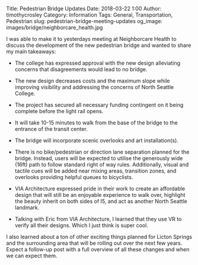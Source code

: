 Title: Pedestrian Bridge Updates
Date: 2018-03-22 1:00
Author: timothycrosley
Category: Information
Tags: General, Transportation, Pedestrian
slug: pedestrian-bridge-meeting-updates
og_image: images/bridge/neighborcare_health.jpg

I was able to make it to yesterdays meeting at Neighborcare Health to discuss the development of the new pedestrian bridge and wanted to share my main takeaways:

- The college has expressed approval with the new design alleviating concerns that disagreements would lead to no bridge.

- The new design decreases costs and the maximum slope while improving visibility and addressing the concerns of North Seattle College.

- The project has secured all necessary funding contingent on it being complete before the light rail opens.

- It will take 10-15 minutes to walk from the base of the bridge to the entrance of the transit center.

- The bridge will incorporate scenic overlooks and art installation(s).

- There is no bike/pedestrian or direction lane separation planned for the bridge. Instead, users will be expected to utilise the generously wide (16ft) path to follow standard right of way rules. Additionally, visual and tactile cues will be added near mixing areas, transition zones, and overlooks providing helpful queues to bicyclists.

- VIA Architecture expressed pride in their work to create an affordable design that will still be an enjoyable experience to walk over, highlight the beauty inherit on both sides of I5, and act as another North Seattle landmark.

- Talking with Eric from VIA Architecture, I learned that they use VR to verify all their designs. Which I just think is super cool.

I also learned about a ton of other exciting things planned for Licton Springs and the surrounding area that will be rolling out over the next few years. Expect a follow-up post with a full overview of all these changes and when we can expect them.
